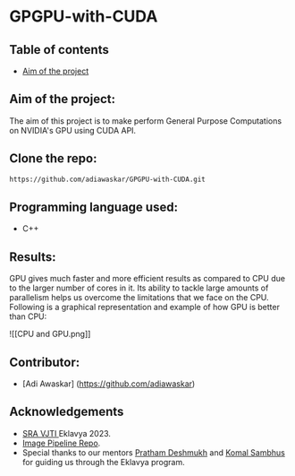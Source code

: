 # GPGPU-with-CUDA
## Table of contents
* [Aim of the project](https://github.com/adiawaskar/GPGPU-with-CUDA/aim-of-the-project)

## Aim of the project:
The aim of this project is to make perform General Purpose Computations on NVIDIA's GPU using CUDA API.


## Clone the repo:
```bash
https://github.com/adiawaskar/GPGPU-with-CUDA.git
```

## Programming language used:
* C++


## Results:

GPU gives much faster and more efficient results as compared to CPU due to the larger number of cores in it. Its ability to tackle large amounts of parallelism helps us overcome the limitations that we face on the CPU. Following is a graphical representation and example of how GPU is better than CPU: 


![[CPU and GPU.png]]


## Contributor: 
* [Adi Awaskar] (https://github.com/adiawaskar)


## Acknowledgements 

- [SRA VJTI ](https://sravjti.in/)Eklavya 2023.
- [Image Pipeline Repo](https://github.com/Om-Doiphode/Image_Pipeline).
- Special thanks to our mentors [Pratham Deshmukh](https://github.com/Pratham-Bot) and [Komal Sambhus](https://github.com/Komal0103) for guiding us through the Eklavya program.
